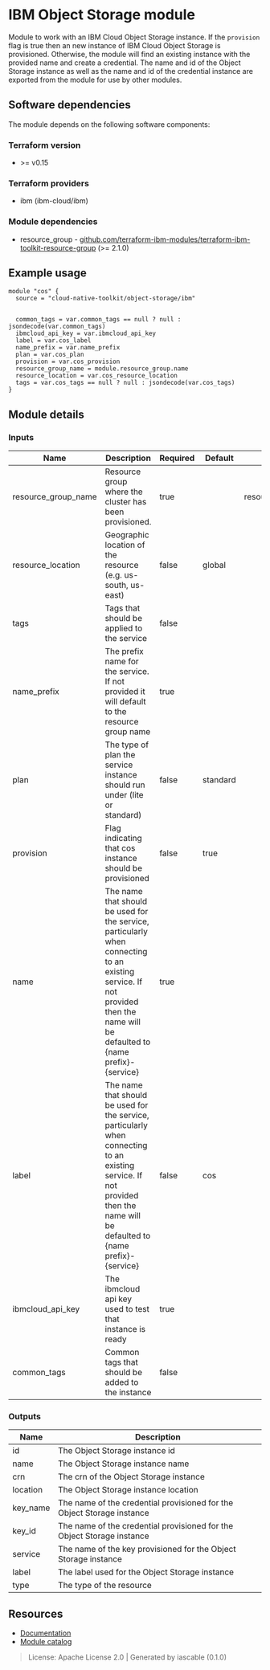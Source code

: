 # IBM Object Storage module

Module to work with an IBM Cloud Object Storage instance. If the `provision` flag is true then an new instance
of IBM Cloud Object Storage is provisioned. Otherwise, the module will find an existing instance with the
provided name and create a credential. The name and id of the Object Storage instance as well as the name and id
of the credential instance are exported from the module for use by other modules.



## Software dependencies

The module depends on the following software components:

### Terraform version

- \>= v0.15

### Terraform providers


- ibm (ibm-cloud/ibm)

### Module dependencies


- resource_group - [github.com/terraform-ibm-modules/terraform-ibm-toolkit-resource-group](https://github.com/terraform-ibm-modules/terraform-ibm-toolkit-resource-group) (>= 2.1.0)

## Example usage

```hcl
module "cos" {
  source = "cloud-native-toolkit/object-storage/ibm"


  common_tags = var.common_tags == null ? null : jsondecode(var.common_tags)
  ibmcloud_api_key = var.ibmcloud_api_key
  label = var.cos_label
  name_prefix = var.name_prefix
  plan = var.cos_plan
  provision = var.cos_provision
  resource_group_name = module.resource_group.name
  resource_location = var.cos_resource_location
  tags = var.cos_tags == null ? null : jsondecode(var.cos_tags)
}

```

## Module details

### Inputs

| Name | Description | Required | Default | Source |
|------|-------------|---------|----------|--------|
| resource_group_name | Resource group where the cluster has been provisioned. | true |  | resource_group.name |
| resource_location | Geographic location of the resource (e.g. us-south, us-east) | false | global |  |
| tags | Tags that should be applied to the service | false |  |  |
| name_prefix | The prefix name for the service. If not provided it will default to the resource group name | true |  |  |
| plan | The type of plan the service instance should run under (lite or standard) | false | standard |  |
| provision | Flag indicating that cos instance should be provisioned | false | true |  |
| name | The name that should be used for the service, particularly when connecting to an existing service. If not provided then the name will be defaulted to {name prefix}-{service} | true |  |  |
| label | The name that should be used for the service, particularly when connecting to an existing service. If not provided then the name will be defaulted to {name prefix}-{service} | false | cos |  |
| ibmcloud_api_key | The ibmcloud api key used to test that instance is ready | true |  |  |
| common_tags | Common tags that should be added to the instance | false |  |  |

### Outputs

| Name | Description |
|------|-------------|
| id | The Object Storage instance id |
| name | The Object Storage instance name |
| crn | The crn of the Object Storage instance |
| location | The Object Storage instance location |
| key_name | The name of the credential provisioned for the Object Storage instance |
| key_id | The name of the credential provisioned for the Object Storage instance |
| service | The name of the key provisioned for the Object Storage instance |
| label | The label used for the Object Storage instance |
| type | The type of the resource |

## Resources

- [Documentation](https://operate.cloudnativetoolkit.dev)
- [Module catalog](https://modules.cloudnativetoolkit.dev)

> License: Apache License 2.0 | Generated by iascable (0.1.0)
